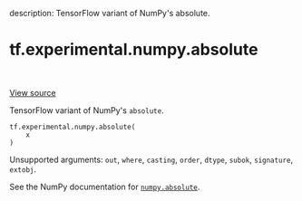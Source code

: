 description: TensorFlow variant of NumPy's absolute.

<div itemscope itemtype="http://developers.google.com/ReferenceObject">
<meta itemprop="name" content="tf.experimental.numpy.absolute" />
<meta itemprop="path" content="Stable" />
</div>

# tf.experimental.numpy.absolute

<!-- Insert buttons and diff -->

<table class="tfo-notebook-buttons tfo-api nocontent" align="left">

</table>

<a target="_blank" class="external" href="/code/stable/tensorflow/python/ops/numpy_ops/np_math_ops.py">View source</a>



TensorFlow variant of NumPy's `absolute`.

<pre class="devsite-click-to-copy prettyprint lang-py tfo-signature-link">
<code>tf.experimental.numpy.absolute(
    x
)
</code></pre>



<!-- Placeholder for "Used in" -->

Unsupported arguments: `out`, `where`, `casting`, `order`, `dtype`, `subok`, `signature`, `extobj`.

See the NumPy documentation for [`numpy.absolute`](https://numpy.org/doc/1.16/reference/generated/numpy.absolute.html).